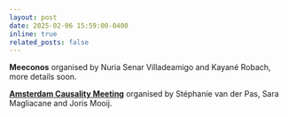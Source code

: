 ```yaml
---
layout: post
date: 2025-02-06 15:59:00-0400
inline: true
related_posts: false
---
```


**Meeconos** organised by Nuria Senar Villadeamigo and Kayané Robach, more details soon.

[**Amsterdam Causality Meeting**](https://amscausality.github.io/) organised by Stéphanie van der Pas, Sara Magliacane and Joris Mooij.
